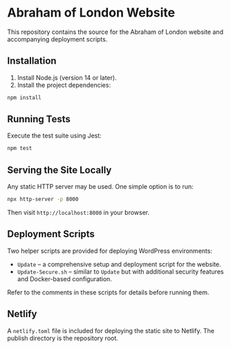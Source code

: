 # Abraham of London Website

This repository contains the source for the Abraham of London website and accompanying deployment scripts.

## Installation

1. Install Node.js (version 14 or later).
2. Install the project dependencies:

```bash
npm install
```

## Running Tests

Execute the test suite using Jest:

```bash
npm test
```

## Serving the Site Locally

Any static HTTP server may be used. One simple option is to run:

```bash
npx http-server -p 8000
```

Then visit `http://localhost:8000` in your browser.

## Deployment Scripts

Two helper scripts are provided for deploying WordPress environments:

- `Update` – a comprehensive setup and deployment script for the website.
- `Update-Secure.sh` – similar to `Update` but with additional security features and Docker-based configuration.

Refer to the comments in these scripts for details before running them.

## Netlify

A `netlify.toml` file is included for deploying the static site to Netlify. The publish directory is the repository root.

